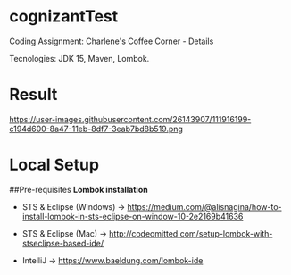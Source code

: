 # cognizantTest
Coding Assignment: Charlene's Coffee Corner - Details

Tecnologies:
JDK 15,
Maven,
Lombok.
# Result
https://user-images.githubusercontent.com/26143907/111916199-c194d600-8a47-11eb-8df7-3eab7bd8b519.png

# Local Setup
##Pre-requisites
**Lombok installation**
* STS & Eclipse (Windows) -> https://medium.com/@alisnagina/how-to-install-lombok-in-sts-eclipse-on-window-10-2e2169b41636

* STS & Eclipse (Mac) -> http://codeomitted.com/setup-lombok-with-stseclipse-based-ide/

* IntelliJ -> https://www.baeldung.com/lombok-ide

